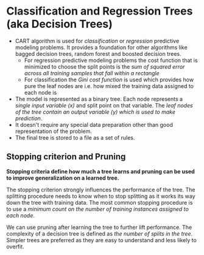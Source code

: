 # Classification and Regression Trees (aka Decision Trees)

- CART algorithm is used for *classification* or *regression* predictive modeling problems. It provides a foundation for other algorithms like bagged decision trees, random forest and boosted decision trees.
  - For regression predictive modeling problems the cost function that is minimized to choose the split points is the *sum of squared error across all training samples that fall within a rectangle*
  - For classification the *Gini cost function* is used which provides how pure the leaf nodes are i.e. how mixed the training data assigned to each node is
- The model is represented as a binary tree. Each node represents a *single input variable (x)* and split point on that variable. The *leaf nodes of the tree contain an output variable (y) which is used to make prediction*.
- It doesn't require any special data preparation other than good representation of the problem.
- The final tree is stored to a file as a set of rules.

## Stopping criterion and Pruning

**Stopping criteria define how much a tree learns and pruning can be used to improve generalization on a learned tree.**

The stopping criterion strongly influences the performance of the tree. The splitting procedure needs to know when to stop splitting as it works its way down the tree with training data. The most common stopping procedure is to use a *minimum count on the number of training instances assigned to each node*.

We can use pruning after learning the tree to further lift performance. The complexity of a decision tree is defined as *the number of splits in the tree.* Simpler trees are preferred as they are easy to understand and less likely to overfit.